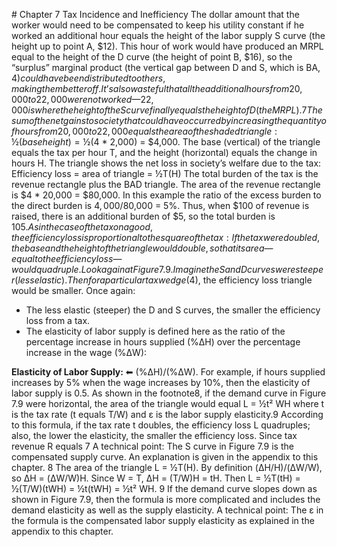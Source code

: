 \# Chapter 7 Tax Incidence and Inefficiency The dollar amount that the worker would need to be compensated to keep his utility constant if he worked an additional hour equals the height of the labor supply S curve (the height up to point A, $12). This hour of work would have produced an MRPL equal to the height of the D curve (the height of point B, $16), so the “surplus” marginal product (the vertical gap between D and S, which is BA, $4) could have been distributed to others, making them better off. It’s also wasteful that all the additional hours from 20,000 to 22,000 were not worked—22,000 is where the height of the S curve finally equals the height of D (the MRPL).7 The sum of the net gains to society that could have occurred by increasing the quantity of hours from 20,000 to 22,000 equals the area of the shaded triangle: ½(base height) = ½($4 \* 2,000) = $4,000. The base (vertical) of the triangle equals the tax per hour T, and the height (horizontal) equals the change in hours H. The triangle shows the net loss in society’s welfare due to the tax: Efficiency loss = area of triangle = ½T(H) The total burden of the tax is the revenue rectangle plus the BAD triangle. The area of the revenue rectangle is $4 \* 20,000 = $80,000. In this example the ratio of the excess burden to the direct burden is $4,000/$80,000 = 5%. Thus, when $100 of revenue is raised, there is an additional burden of $5, so the total burden is $105. As in the case of the tax on a good, the efficiency loss is proportional to the square of the tax: If the tax were doubled, the base and the height of the triangle would double, so that its area—equal to the efficiency loss—would quadruple. Look again at Figure 7.9. Imagine the S and D curves were steeper (less elastic). Then for a particular tax wedge ($4), the efficiency loss triangle would be smaller. Once again:

* The less elastic (steeper) the D and S curves, the smaller the efficiency loss from a tax.
* The elasticity of labor supply is defined here as the ratio of the percentage increase in hours supplied (%ΔH) over the percentage increase in the wage (%ΔW):

**Elasticity of Labor Supply:** ⬅ (%ΔH)/(%ΔW). For example, if hours supplied increases by 5% when the wage increases by 10%, then the elasticity of labor supply is 0.5. As shown in the footnote8, if the demand curve in Figure 7.9 were horizontal, the area of the triangle would equal L = ½t² WH where t is the tax rate (t equals T/W) and ε is the labor supply elasticity.9 According to this formula, if the tax rate t doubles, the efficiency loss L quadruples; also, the lower the elasticity, the smaller the efficiency loss. Since tax revenue R equals 7 A technical point: The S curve in Figure 7.9 is the compensated supply curve. An explanation is given in the appendix to this chapter. 8 The area of the triangle L = ½T(H). By definition (ΔH/H)/(ΔW/W), so ΔH = (ΔW/W)H. Since W = T, ΔH = (T/W)H = tH. Then L = ½T(tH) = ½(T/W)(tWH) = ½t(tWH) = ½t² WH. 9 If the demand curve slopes down as shown in Figure 7.9, then the formula is more complicated and includes the demand elasticity as well as the supply elasticity. A technical point: The ε in the formula is the compensated labor supply elasticity as explained in the appendix to this chapter.